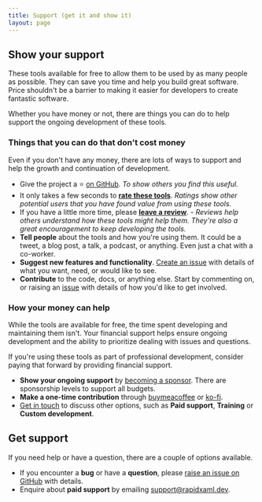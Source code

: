 ```yaml
---
title: Support (get it and show it)
layout: page
---
```


## Show your support

These tools available for free to allow them to be used by as many people as possible. They can save you time and help you build great software. Price shouldn't be a barrier to making it easier for developers to create fantastic software.

Whether you have money or not, there are things you can do to help support the ongoing development of these tools.

### Things that you can do that don't cost money

Even if you don't have any money, there are lots of ways to support and help the growth and continuation of development.

- Give the project a :star: [on GitHub](https://github.com/mrlacey/Rapid-XAML-Toolkit). _To show others you find this useful._
- It only takes a few seconds to [**rate these tools**](https://marketplace.visualstudio.com/items?itemName=MattLaceyLtd.RapidXamlToolkit&ssr=false#review-details). _Ratings show other potential users that you have found value from using these tools._
- If you have a little more time, please [**leave a review**](https://marketplace.visualstudio.com/items?itemName=MattLaceyLtd.RapidXamlToolkit&ssr=false#review-details). - _Reviews help others understand how these tools might help them. They're also a great encouragement to keep developing the tools._
- **Tell people** about the tools and how you're using them. It could be a tweet, a blog post, a talk, a podcast, or anything. Even just a chat with a co-worker.
- **Suggest new features and functionality**. [Create an issue](https://github.com/mrlacey/Rapid-XAML-Toolkit/issues/new/choose) with details of what you want, need, or would like to see.
- **Contribute** to the code, docs, or anything else. Start by commenting on, or raising an [issue](https://github.com/mrlacey/Rapid-XAML-Toolkit/issues) with details of how you'd like to get involved.


### How your money can help

While the tools are available for free, the time spent developing and maintaining them isn't. Your financial support helps ensure ongoing development and the ability to prioritize dealing with issues and questions.

If you're using these tools as part of professional development, consider paying that forward by providing financial support.

- **Show your ongoing support** by [becoming a sponsor](https://github.com/sponsors/mrlacey). There are sponsorship levels to support all budgets.
- **Make a one-time contribution** through [buymeacoffee](https://www.buymeacoffee.com/mrlacey) or [ko-fi](https://ko-fi.com/mrlacey).
- [Get in touch](mailto:support@rapidxaml.dev) to discuss other options, such as **Paid support**, **Training** or **Custom development**.




## Get support

If you need help or have a question, there are a couple of options available.

- If you encounter a **bug** or have a **question**, please [raise an issue on GitHub](https://github.com/mrlacey/Rapid-XAML-Toolkit/issues/new/choose) with details.
- Enquire about **paid support** by emailing [support@rapidxaml.dev](mailto:support@rapidxaml.dev).
